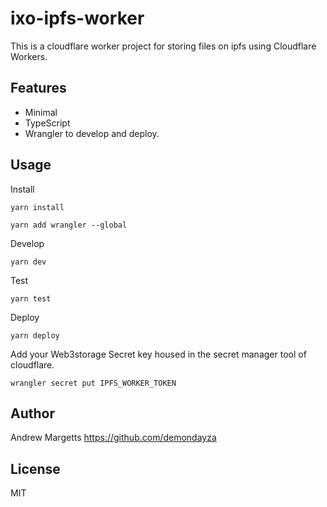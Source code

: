 # ixo-ipfs-worker

This is a cloudflare worker project for storing files on ipfs using Cloudflare Workers.


## Features

- Minimal
- TypeScript
- Wrangler to develop and deploy.

## Usage

Install

```
yarn install

yarn add wrangler --global

```

Develop

```
yarn dev
```

Test

```
yarn test
```

Deploy

```
yarn deploy
```

Add your Web3storage Secret key housed in the secret manager tool of cloudflare.

```
wrangler secret put IPFS_WORKER_TOKEN
```

## Author

Andrew Margetts <https://github.com/demondayza>

## License

MIT
